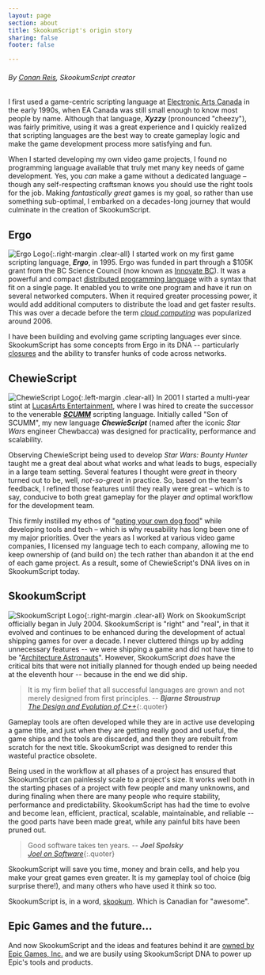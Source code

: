 ```yaml
---
layout: page
section: about
title: SkookumScript's origin story
sharing: false
footer: false

---
```


###### By [Conan Reis](/about/team/#conan-reis), SkookumScript creator

I first used a game-centric scripting language at [Electronic Arts Canada](http://en.wikipedia.org/wiki/Electronic_Arts_Canada) in the early 1990s, when EA Canada was still small enough to know most people by name. Although that language, _**Xyzzy**_ (pronounced "cheezy"), was fairly primitive, using it was a great experience and I quickly realized that scripting languages are the best way to create gameplay logic and make the game development process more satisfying and fun.

When I started developing my own video game projects, I found no programming language available that truly met many key needs of game development. Yes, you *can* make a game without a dedicated language – though any self-respecting craftsman knows you should use the right tools for the job. Making *fantastically great* games is my goal, so rather than use something sub-optimal, I embarked on a decades-long journey that would culminate in the creation of SkookumScript.


## Ergo

![Ergo Logo](/images/about/Logo-Ergo_sm.png){:.right-margin .clear-all} I started work on my first game scripting language, _**Ergo**_, in 1995. Ergo was funded in part through a $105K grant from the BC Science Council (now known as [Innovate BC](https://innovatebc.ca/)). It was a powerful and compact [distributed programming language](https://en.wikipedia.org/wiki/Distributed_computing) with a syntax that fit on a single page. It enabled you to write one program and have it run on several networked computers. When it required greater processing power, it would add additional computers to distribute the load and get faster results. This was over a decade before the term [_cloud computing_](https://en.wikipedia.org/wiki/Cloud_computing) was popularized around 2006.

I have been building and evolving game scripting languages ever since. SkookumScript has some concepts from Ergo in its DNA -- particularly [closures](/docs/v3.0/lang/literals/closure/) and the ability to transfer hunks of code across networks.

## ChewieScript

![ChewieScript Logo](/images/about/Logo-ChewieScript_sm.png){:.left-margin .clear-all} In 2001 I started a multi-year stint at [LucasArts Entertainment](http://en.wikipedia.org/wiki/LucasArts), where I was hired to create the successor to the venerable [***SCUMM***](http://en.wikipedia.org/wiki/SCUMM) scripting language. Initially called "Son of SCUMM", my new language _**ChewieScript**_ (named after the iconic _Star Wars_ engineer Chewbacca) was designed for practicality, performance and scalability. 

Observing ChewieScript being used to develop _Star Wars: Bounty Hunter_ taught me a great deal about what works and what leads to bugs, especially in a large team setting. Several features I thought were _great_ in theory turned out to be, well, _not-so-great_ in practice. So, based on the team's feedback, I refined those features until they really were great – which is to say, conducive to both great gameplay for the player _and_ optimal workflow for the development team. 

This firmly instilled my ethos of "[eating your own dog food][DogFood]" while developing tools and tech – which is why reusability has long been one of my major priorities. Over the years as I worked at various video game companies, I licensed my language tech to each company, allowing me to keep ownership of (and build on) the tech rather than abandon it at the end of each game project. As a result, some of ChewieScript's DNA lives on in SkookumScript today.

## SkookumScript

![SkookumScript Logo](/images/about/Logo-SkookumScriptP_sm.png){:.right-margin .clear-all}
Work on SkookumScript officially began in July 2004. SkookumScript is "right" and "real", in that it evolved and continues to be enhanced during the development of actual shipping games for over a decade. I never cluttered things up by adding unnecessary features -- we were shipping a game and did not have time to be "[Architecture Astronauts][Astro]". However, SkookumScript _does_ have the critical bits that were not initially planned for though ended up being needed at the eleventh hour -- because in the end we did ship.

> It is my firm belief that all successful languages are grown and not merely designed from first principles.
_-- **Bjarne Stroustrup**<br>[The Design and Evolution of C++](http://www.stroustrup.com/dne.html)_{:.quoter}

Gameplay tools are often developed while they are in active use developing a game title, and just when they are getting really good and useful, the game ships and the tools are discarded, and then they are rebuilt from scratch for the next title. SkookumScript was designed to render this wasteful practice obsolete.

Being used in the workflow at all phases of a project has ensured that SkookumScript can painlessly scale to a project's size. It works well both in the starting phases of a project with few people and many unknowns, and during finaling when there are many people who require stability, performance and predictability. SkookumScript has had the time to evolve and become lean, efficient, practical, scalable, maintainable, and reliable -- the good parts have been made great, while any painful bits have been pruned out.

> Good software takes ten years.
_-- **Joel Spolsky**<br>[Joel on Software](http://www.joelonsoftware.com/articles/fog0000000017.html)_{:.quoter}

SkookumScript will save you time, money and brain cells, and help you make your great games even greater. It is my gameplay tool of choice (big surprise there!), and many others who have used it think so too. 

SkookumScript is, in a word,  [skookum](/about/faq/#qst-skookum). Which is Canadian for "awesome".

## Epic Games and the future...

And now SkookumScript and the ideas and features behind it are [owned by Epic Games, Inc.][acquired] and we are busily using SkookumScript DNA to power up Epic's tools and products.


[acquired]: /blog/2019/01-23-epic-aquires-agog/
[DogFood]: http://en.wikipedia.org/wiki/Eat_your_own_dogfood "Wikipedia article on 'eat your own dogfood'"
[Astro]: http://www.joelonsoftware.com/articles/fog0000000018.html "Joel On Software article on 'Architecture Astronauts'"
[skookum]: http://en.wikipedia.org/wiki/Skookum#Principal_meaning "Wikipedia article on meaning of the word 'skookum'"
[team]: /about/team/ "The SkookumScript Team"
